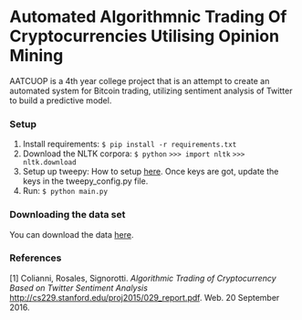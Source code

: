 # Automated Algorithmnic Trading Of Cryptocurrencies Utilising Opinion Mining

AATCUOP is a 4th year college project that is an attempt to create an automated system for Bitcoin trading, utilizing sentiment analysis of Twitter to build a predictive model.

### Setup
1. Install requirements:
`$ pip install -r requirements.txt`
2. Download the NLTK corpora: 
`$ python` 
`>>> import nltk` 
`>>> nltk.download`
3. Setup up tweepy:
How to setup [here](https://dev.twitter.com/twitterkit/android/advanced-setup). Once keys are got, update the keys in the tweepy_config.py file.
4. Run:
`$ python main.py`

### Downloading the data set
You can download the data [here](https://drive.google.com/drive/folders/1HNm2PQ5S0rT9aoI6KvhhNoTgQoOcyU9T).

### References
[1] Colianni, Rosales, Signorotti. *Algorithmic Trading of Cryptocurrency Based on Twitter Sentiment Analysis* http://cs229.stanford.edu/proj2015/029_report.pdf. Web. 20 September 2016.
